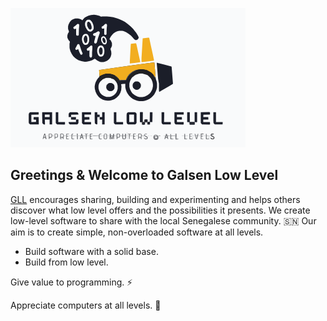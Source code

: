 ![GLL-logo&slogan](glls1-logo-slo.png)

## Greetings  & Welcome to Galsen Low Level 

[GLL](https://github.com/Galsen-Low-Level) encourages sharing, building and experimenting and helps others discover what low level offers and the possibilities it presents. 
We create low-level software to share with the local Senegalese community. 🇸🇳
Our aim is to create simple, non-overloaded software at all levels. 
- Build software with a solid base. 
- Build from low level. 

Give value to programming. ⚡

Appreciate computers at all levels. 💝
